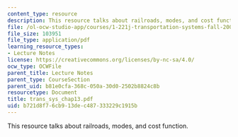 ```yaml
---
content_type: resource
description: This resource talks about railroads, modes, and cost function.
file: /ol-ocw-studio-app/courses/1-221j-transportation-systems-fall-2004/b721d8f76cb913dec487333229c1915b_trans_sys_chap13.pdf
file_size: 103951
file_type: application/pdf
learning_resource_types:
- Lecture Notes
license: https://creativecommons.org/licenses/by-nc-sa/4.0/
ocw_type: OCWFile
parent_title: Lecture Notes
parent_type: CourseSection
parent_uid: b81e0cfa-368c-050a-30d0-2502b8824c8b
resourcetype: Document
title: trans_sys_chap13.pdf
uid: b721d8f7-6cb9-13de-c487-333229c1915b
---
```

This resource talks about railroads, modes, and cost function.